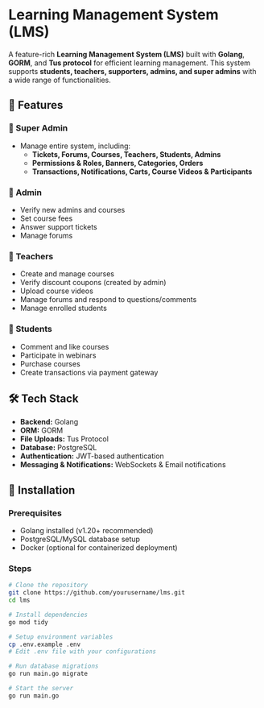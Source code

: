 # Learning Management System (LMS)

A feature-rich **Learning Management System (LMS)** built with **Golang**, **GORM**, and **Tus protocol** for efficient learning management. This system supports **students, teachers, supporters, admins, and super admins** with a wide range of functionalities.

## 🚀 Features

### 🔹 Super Admin

- Manage entire system, including:
    - **Tickets, Forums, Courses, Teachers, Students, Admins**
    - **Permissions & Roles, Banners, Categories, Orders**
    - **Transactions, Notifications, Carts, Course Videos & Participants**

### 🔹 Admin

- Verify new admins and courses
- Set course fees
- Answer support tickets
- Manage forums

### 🔹 Teachers

- Create and manage courses
- Verify discount coupons (created by admin)
- Upload course videos
- Manage forums and respond to questions/comments
- Manage enrolled students

### 🔹 Students

- Comment and like courses
- Participate in webinars
- Purchase courses
- Create transactions via payment gateway

## 🛠 Tech Stack

- **Backend:** Golang
- **ORM:** GORM
- **File Uploads:** Tus Protocol
- **Database:** PostgreSQL
- **Authentication:** JWT-based authentication
- **Messaging & Notifications:** WebSockets & Email notifications

## 📌 Installation

### Prerequisites

- Golang installed (v1.20+ recommended)
- PostgreSQL/MySQL database setup
- Docker (optional for containerized deployment)

### Steps

```sh
# Clone the repository
git clone https://github.com/yourusername/lms.git
cd lms

# Install dependencies
go mod tidy

# Setup environment variables
cp .env.example .env
# Edit .env file with your configurations

# Run database migrations
go run main.go migrate

# Start the server
go run main.go
```